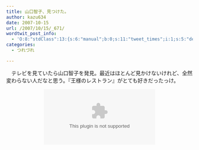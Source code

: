 ```yaml
---
title: 山口智子、見つけた。
author: kazu634
date: 2007-10-15
url: /2007/10/15/_671/
wordtwit_post_info:
  - 'O:8:"stdClass":13:{s:6:"manual";b:0;s:11:"tweet_times";i:1;s:5:"delay";i:0;s:7:"enabled";i:1;s:10:"separation";s:2:"60";s:7:"version";s:3:"3.7";s:14:"tweet_template";b:0;s:6:"status";i:2;s:6:"result";a:0:{}s:13:"tweet_counter";i:2;s:13:"tweet_log_ids";a:1:{i:0;i:3275;}s:9:"hash_tags";a:0:{}s:8:"accounts";a:1:{i:0;s:7:"kazu634";}}'
categories:
  - つれづれ

---
```

<div class="section">
<p>
    　テレビを見ていたら山口智子を発見。最近はほとんど見かけないけれど、全然変わらない人だなと思う。『王様のレストラン』がとても好きだったっけ。
</p>
  
<p>
<center>
<object height=&#8221;350&#8243; width=&#8221;425&#8243;><param name=&#8221;movie&#8221; value=&#8221;http://www.youtube.com/v/vJMT8rmnEmE&#8221;><param name=&#8221;wmode&#8221; value=&#8221;transparent&#8221;><embed src=&#8221;http://www.youtube.com/v/vJMT8rmnEmE&#8221; type=&#8221;application/x-shockwave-flash&#8221; wmode=&#8221;transparent&#8221; height=&#8221;350&#8243; width=&#8221;425&#8243;></object>
</center></div>